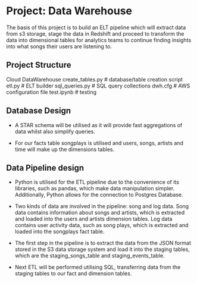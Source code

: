 # Project: Data Warehouse

The basis of this project is to build an ELT pipeline which will extract data from s3 storage, stage the data in Redshift and proceed to transform the
data into dimensional tables for analytics teams to continue finding insights into what songs their users are listening to.

## Project Structure

Cloud DataWarehouse
create_tables.py    # database/table creation script 
etl.py              # ELT builder
sql_queries.py      # SQL query collections
dwh.cfg             # AWS configuration file
test.ipynb          # testing

## Database Design

* A STAR schema will be utilised as it will provide fast aggregations of data whilst also simplify queries.

* For our facts table songplays is utilised and users, songs, artists and time will make up the dimensions tables.

## Data Pipeline design

* Python is utilised for the ETL pipeline due to the convenience of its libraries, such as pandas, which make data manipulation simpler. Additionally, Python allows for the connection to Postgres Database.

* Two kinds of data are involved in the pipeline: song and log data. Song data contains information about songs and artists, which is extracted and loaded into the users and artists dimension tables. Log data contains user activity data, such as song plays, which is extracted and loaded into the songplays fact table.

* The first step in the pipeline is to extract the data from the JSON format stored in the S3 data storage system and load it into the staging tables, which are the staging_songs_table and staging_events_table.

* Next ETL will be performed utilising SQL, transferring data from the staging tables to our fact and dimension tables.